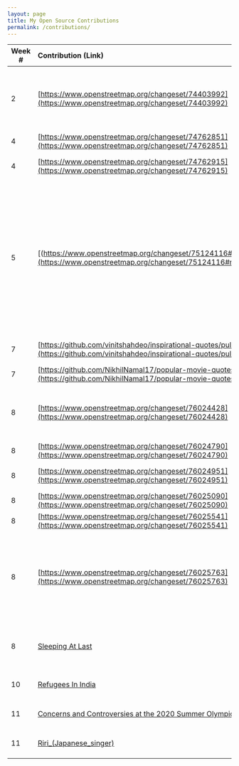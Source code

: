 ```yaml
---
layout: page
title: My Open Source Contributions
permalink: /contributions/
---
```


<!--
Type of the contribution should be "Wikipedia edit", "OpenStreet Map feature", "Project Documentation", "Project Code", "Blog Edit", etc.

The description should include a brief summary of what you did.

Replace the first row below with your contribution.

-->





| Week #   | Contribution (Link)  | Type  | Description |
|---|:---|:---|:---|
|  2   | [https://www.openstreetmap.org/changeset/74403992](https://www.openstreetmap.org/changeset/74403992) | OpenStreet Map feature | I removed a restaurant, added a supermarket and added a details for a bus stop   |
|  4  |  [https://www.openstreetmap.org/changeset/74762851](https://www.openstreetmap.org/changeset/74762851)   |  OpenStreet Map feature   |  Added Winery  |
|  4  |  [https://www.openstreetmap.org/changeset/74762915](https://www.openstreetmap.org/changeset/74762915)   |   OpenStreet Map feature  |   Added Fast Food Restaurant   |
|  5  |  [(https://www.openstreetmap.org/changeset/75124116#map=19/40.81042/-73.95243](https://www.openstreetmap.org/changeset/75124116#map=19/40.81042/-73.95243)  |   OpenStreet Map feature  |  I noticed that the local CVS in my neighborhood was missing. So I deleted the 4 buildings that were previously there and added CVS. In addition, I included the store hours and payment methods   |
|  7  |  [https://github.com/vinitshahdeo/inspirational-quotes/pull/340](https://github.com/vinitshahdeo/inspirational-quotes/pull/340)   |  HacktoberFest   |  Added Inspiration Quote  |
|  7  |  [https://github.com/NikhilNamal17/popular-movie-quotes/pull/213](https://github.com/NikhilNamal17/popular-movie-quotes/pull/213)   |  HacktoberFest  | Added Movie Quote   |
|  8  |  [https://www.openstreetmap.org/changeset/76024428](https://www.openstreetmap.org/changeset/76024428)   |   OpenStreet Map feature  |  I added a clinic in my area and included the hours of operation  |
|  8  |  [https://www.openstreetmap.org/changeset/76024790](https://www.openstreetmap.org/changeset/76024790)   |   OpenStreet Map feature  |  Added a local Shake Shack  |
|  8  |  [https://www.openstreetmap.org/changeset/76024951](https://www.openstreetmap.org/changeset/76024951)   |   OpenStreet Map feature  |  Added a local Insomnia Cookies  |
|  8  |  [https://www.openstreetmap.org/changeset/76025090](https://www.openstreetmap.org/changeset/76025090)   |   OpenStreet Map feature  |  Added a local Winery  |
|  8  |  [https://www.openstreetmap.org/changeset/76025541](https://www.openstreetmap.org/changeset/76025541)   |   OpenStreet Map feature  |  Added a local restaurant  |
|  8  |  [https://www.openstreetmap.org/changeset/76025763](https://www.openstreetmap.org/changeset/76025763)   |   OpenStreet Map feature  |  The McDonald's in my area recently closed. So I removed the information and downgraded the building |
|  8  |  [Sleeping At Last](https://en.wikipedia.org/w/index.php?title=Sleeping_at_Last&diff=prev&oldid=922440188)   |   Wikipedia Edit  | Added A Newly Released Song To Discography |
|  10 |  [Refugees In India](https://en.wikipedia.org/w/index.php?title=Refugees_in_India&diff=prev&oldid=924665749)   |   Wikipedia Edit  | Fixed Spelling + Grammar Issues |
|  11 |  [Concerns and Controversies at the 2020 Summer Olympics](https://en.wikipedia.org/w/index.php?title=Concerns_and_controversies_at_the_2020_Summer_Olympics&diff=prev&oldid=925374091)   |   Wikipedia Edit | Fixed Spelling Mistakes Issues |
|  11 |  [Riri_(Japanese_singer)](https://en.wikipedia.org/w/index.php?title=Riri_(Japanese_singer)&diff=prev&oldid=925439960)   |   Wikipedia Edit | Added Peak Position + Source |




